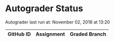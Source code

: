 # Autograder Status
Autograder last run at: November 02, 2018 at 13:20

| GitHub ID | Assignment | Graded Branch |
|-----------|------------|---------------|
